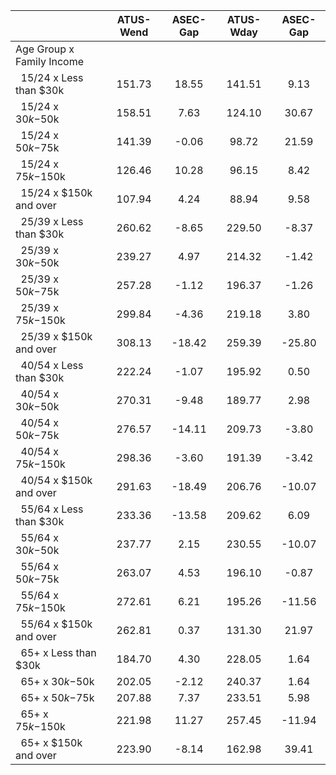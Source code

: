 
|                      |    ATUS-Wend |     ASEC-Gap |    ATUS-Wday |     ASEC-Gap |
| -------------------- | :----------: | :----------: | :----------: | :----------: |
| Age Group x Family Income |              |              |              |              |
| &nbsp;&nbsp;15/24 x Less than $30k |       151.73 |        18.55 |       141.51 |         9.13 |
| &nbsp;&nbsp;15/24 x $30k-$50k |       158.51 |         7.63 |       124.10 |        30.67 |
| &nbsp;&nbsp;15/24 x $50k-$75k |       141.39 |        -0.06 |        98.72 |        21.59 |
| &nbsp;&nbsp;15/24 x $75k-$150k |       126.46 |        10.28 |        96.15 |         8.42 |
| &nbsp;&nbsp;15/24 x $150k and over |       107.94 |         4.24 |        88.94 |         9.58 |
| &nbsp;&nbsp;25/39 x Less than $30k |       260.62 |        -8.65 |       229.50 |        -8.37 |
| &nbsp;&nbsp;25/39 x $30k-$50k |       239.27 |         4.97 |       214.32 |        -1.42 |
| &nbsp;&nbsp;25/39 x $50k-$75k |       257.28 |        -1.12 |       196.37 |        -1.26 |
| &nbsp;&nbsp;25/39 x $75k-$150k |       299.84 |        -4.36 |       219.18 |         3.80 |
| &nbsp;&nbsp;25/39 x $150k and over |       308.13 |       -18.42 |       259.39 |       -25.80 |
| &nbsp;&nbsp;40/54 x Less than $30k |       222.24 |        -1.07 |       195.92 |         0.50 |
| &nbsp;&nbsp;40/54 x $30k-$50k |       270.31 |        -9.48 |       189.77 |         2.98 |
| &nbsp;&nbsp;40/54 x $50k-$75k |       276.57 |       -14.11 |       209.73 |        -3.80 |
| &nbsp;&nbsp;40/54 x $75k-$150k |       298.36 |        -3.60 |       191.39 |        -3.42 |
| &nbsp;&nbsp;40/54 x $150k and over |       291.63 |       -18.49 |       206.76 |       -10.07 |
| &nbsp;&nbsp;55/64 x Less than $30k |       233.36 |       -13.58 |       209.62 |         6.09 |
| &nbsp;&nbsp;55/64 x $30k-$50k |       237.77 |         2.15 |       230.55 |       -10.07 |
| &nbsp;&nbsp;55/64 x $50k-$75k |       263.07 |         4.53 |       196.10 |        -0.87 |
| &nbsp;&nbsp;55/64 x $75k-$150k |       272.61 |         6.21 |       195.26 |       -11.56 |
| &nbsp;&nbsp;55/64 x $150k and over |       262.81 |         0.37 |       131.30 |        21.97 |
| &nbsp;&nbsp;65+ x Less than $30k |       184.70 |         4.30 |       228.05 |         1.64 |
| &nbsp;&nbsp;65+ x $30k-$50k |       202.05 |        -2.12 |       240.37 |         1.64 |
| &nbsp;&nbsp;65+ x $50k-$75k |       207.88 |         7.37 |       233.51 |         5.98 |
| &nbsp;&nbsp;65+ x $75k-$150k |       221.98 |        11.27 |       257.45 |       -11.94 |
| &nbsp;&nbsp;65+ x $150k and over |       223.90 |        -8.14 |       162.98 |        39.41 |

